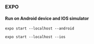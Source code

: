### EXPO

#### Run on Android device and IOS simulator

```
expo start --localhost --android

expo start --localhost --ios
```
